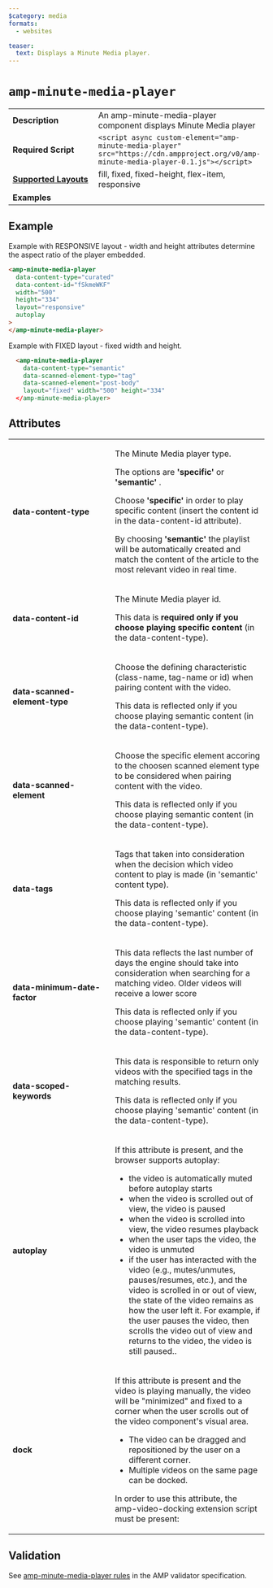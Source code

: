 ```yaml
---
$category: media
formats:
  - websites

teaser:
  text: Displays a Minute Media player.
---
```


<!--
Copyright 2019 The AMP HTML Authors. All Rights Reserved.

Licensed under the Apache License, Version 2.0 (the "License");
you may not use this file except in compliance with the License.
You may obtain a copy of the License at

      http://www.apache.org/licenses/LICENSE-2.0

Unless required by applicable law or agreed to in writing, software
distributed under the License is distributed on an "AS-IS" BASIS,
WITHOUT WARRANTIES OR CONDITIONS OF ANY KIND, either express or implied.
See the License for the specific language governing permissions and
limitations under the License.
-->

# `amp-minute-media-player`

<table>
  <tr>
    <td width="40%"><strong>Description</strong></td>
    <td>An amp-minute-media-player component displays Minute Media player</td>
  </tr>
  <tr>
    <td width="40%"><strong>Required Script</strong></td>
    <td><code>&lt;script async custom-element="amp-minute-media-player" src="https://cdn.ampproject.org/v0/amp-minute-media-player-0.1.js">&lt;/script></code></td>
  </tr>
  <tr>
    <td class="col-fourty"><strong><a href="https://amp.dev/documentation/guides-and-tutorials/develop/style_and_layout/control_layout">Supported Layouts</a></strong></td>
    <td>fill, fixed, fixed-height, flex-item, responsive</td>
  </tr>
  <tr>
    <td width="40%"><strong>Examples</strong></td>
    <td></td>
  </tr>
</table>

## Example

Example with RESPONSIVE layout - width and height attributes determine the aspect ratio of the player embedded.

```html
<amp-minute-media-player
  data-content-type="curated"
  data-content-id="fSkmeWKF"
  width="500"
  height="334"
  layout="responsive"
  autoplay
>
</amp-minute-media-player>
```

Example with FIXED layout - fixed width and height.

```html
  <amp-minute-media-player
    data-content-type="semantic"
    data-scanned-element-type="tag"
    data-scanned-element="post-body"
    layout="fixed" width="500" height="334"
  </amp-minute-media-player>
```

## Attributes

<table>
  <tr>
    <td width="40%"><strong>data-content-type</strong></td>
    <td><p>The Minute Media player type.</p>
    <p>The options are <strong>'specific'</strong> or <strong>'semantic'</strong> .</p> 
    <p>Choose <strong>'specific'</strong> in order to play specific content (insert the content id in the data-content-id attribute).</p>
    <p>By choosing <strong>'semantic'</strong> the playlist will be automatically created and match the content of the article to the most relevant video in real time.</p></td>
  </tr>
  <tr>
    <td width="40%"><strong>data-content-id</strong></td>
    <td><p>The Minute Media player id.</p>
    <p>This data is <strong>required only if you choose playing specific content</strong>  (in the data-content-type).</p></td>
  </tr>
  <tr>
    <td width="40%"><strong>data-scanned-element-type</strong></td>
    <td><p>Choose the defining characteristic (class-name, tag-name or id) when pairing content with the video.</p>
    <p>This data is reflected only if you choose playing semantic content (in the data-content-type).</p></td>
  </tr>
  <tr>
      <td width="40%"><strong>data-scanned-element</strong></td>
      <td><p>Choose the specific element accoring to the choosen scanned element type to be considered when pairing content with the video.</p>
      <p>This data is reflected only if you choose playing semantic content (in the data-content-type).</p></td>
    </tr>
  <tr>
    <td width="40%"><strong>data-tags</strong></td>
    <td><p>Tags that taken into consideration when the decision which video content to play is made (in 'semantic' content type).</p>
    <p>This data is reflected only if you choose playing 'semantic' content (in the data-content-type).</p></td>
  </tr>
  <tr>
    <td width="40%"><strong>data-minimum-date-factor</strong></td>
    <td><p>This data reflects the last number of days the engine should take into consideration when searching for a matching video. Older videos will receive a lower score</p>
    <p>This data is reflected only if you choose playing 'semantic' content (in the data-content-type).</p></td>
  </tr>
  <tr>
      <td width="40%"><strong>data-scoped-keywords</strong></td>
      <td><p>This data is responsible to return only videos with the specified tags in the matching results.</p>
      <p>This data is reflected only if you choose playing 'semantic' content (in the data-content-type).</p></td>
    </tr>
  <tr>
    <td width="40%"><strong>autoplay</strong></td>
    <td><p>If this attribute is present, and the browser supports autoplay:</p>
    <ul>
       <li>the video is automatically muted before autoplay starts</li>
       <li>when the video is scrolled out of view, the video is paused</li>
       <li>when the video is scrolled into view, the video resumes playback</li>
       <li>when the user taps the video, the video is unmuted</li> 
       <li>if the user has interacted with the video (e.g., mutes/unmutes, pauses/resumes, etc.), and the video is scrolled in or out of view, the state of the video remains as how the user left it. For example, if the user pauses the video, then scrolls the video out of view and returns to the video, the video is still paused..</li>
    </ul></p></td>
  </tr>
  <tr>
    <td width="40%"><strong>dock</strong></td>
    <td><p>If this attribute is present and the video is playing manually, the video will be "minimized" and fixed to a corner when the user scrolls out of the video component's visual area.</p>
    <ul>
       <li>The video can be dragged and repositioned by the user on a different corner.</li>
       <li>Multiple videos on the same page can be docked.</li>
     </ul>
     In order to use this attribute, the amp-video-docking extension script must be present:
     <script async custom-element="amp-video-docking" src="https://cdn.ampproject.org/v0/amp-video-docking-0.1.js"></script>
</p>
    </td>
  </tr>

</table>

## Validation

See [amp-minute-media-player rules](https://github.com/ampproject/amphtml/blob/master/extensions/amp-minute-media-player/validator-amp-minute-media-player.protoascii) in the AMP validator specification.
